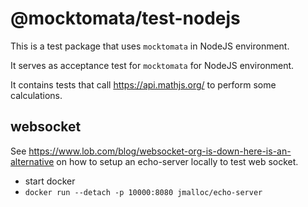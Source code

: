 # @mocktomata/test-nodejs

This is a test package that uses `mocktomata` in NodeJS environment.

It serves as acceptance test for `mocktomata` for NodeJS environment.

It contains tests that call <https://api.mathjs.org/> to perform some calculations.

## websocket

See <https://www.lob.com/blog/websocket-org-is-down-here-is-an-alternative>
on how to setup an echo-server locally to test web socket.

- start docker
- `docker run --detach -p 10000:8080 jmalloc/echo-server`
